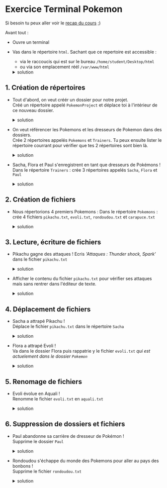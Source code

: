 # Exercice Terminal Pokemon

Si besoin tu peux aller voir le [recap du cours](./recap-terminal.md) ;) 

Avant tout : 

- Ouvre un terminal
- Vas dans le répertoire `html`. Sachant que ce repertoire est accessible :
  - via le raccoucis qui est sur le bureau `/home/student/Desktop/html`
  - ou via son emplacement réél `/var/www/html`
 
  <details>
    <summary>solution</summary>
  
    ```bash
    cd /home/student/Desktop/html
    ```
  
  </details>  

## 1. Création de répertoires

- Tout d'abord, on veut créér un dossier pour notre projet.  
  Créé un répertoire appelé `PokemonProject` et déplace toi à l'intérieur de ce nouveau dossier.
  <details>
    <summary>solution</summary>

    ```bash
    # création du dossier
    mkdir PokemonProject

    # on se déplace dedans
    cd PokemonProject
    ```

  </details>  

- On veut référencer les Pokemons et les dresseurs de Pokemon dans des dossiers.  
  Crée 2 répertoires appelés `Pokemons` et `Trainers`. Tu peux ensuite lister le répertoire courrant pour vérifier que tes 2 répertoires sont bien là.
  <details>
    <summary>solution</summary>

    ```bash
    # création des dossiers
    mkdir Pokemons Trainers

    # on liste le dossier courrant pour vérifier que nos répertoires soient présents
    ls
    ```

  </details>

- Sacha, Flora et Paul s'enregistrent en tant que dresseurs de Pokémons !  
  Dans le répertoire `Trainers` : crée 3 répertoires appelés `Sacha`, `Flora` et `Paul`

  <details>
    <summary>solution</summary>

    ```bash
    # on se déplace dans Trainers
    cd Trainers

    # on créé les dossiers 
    mkdir Sacha Flora Paul
    ```

  </details> 

## 2. Création de fichiers 

- Nous répertorions 4 premiers Pokemons :
  Dans le répertoire `Pokemons` : crée 4 fichiers `pikachu.txt`, `evoli.txt`, `rondoudou.txt` et `carapuce.txt`

  <details>
    <summary>solution</summary>

    ```bash
    # on se déplace du dossier Trainers au dossier Pokemons
    cd ../Pokemons

    # on créé les 4 fichiers
    touch pikachu.txt evoli.txt rondoudou.txt carapuce.txt

    # on vérifie que nos 4 fichiers sont là en listant le contenu du répertoire Pokemon
    ls
    ```

  </details> 

## 3. Lecture, écriture de fichiers

- Pikachu gagne des attaques !
  Ecris *'Attaques : Thunder shock, Spark'* dans le fichier `pikachu.txt`
  <details>
    <summary>solution</summary>

    ```bash 
    # Ouvrir le fichier dans l'éditeur nano
    nano pikachu.txt
    ```
    -> on tape le texte 'Attaques : Thunder shock, Spark'  
    -> on fait `Crtl + X` pour sortir  
    -> on tape `Y` pour sauvegarder  
    -> on appuie sur `Entrée` pour quitter  

  </details> 

- Afficher le contenu du fichier `pikachu.txt` pour vérifier ses attaques mais sans rentrer dans l'éditeur de texte.
  <details>
    <summary>solution</summary>

    ```bash
    cat pikachu.txt
    ```

  </details> 

## 4. Déplacement de fichiers

- Sacha a attrapé Pikachu !  
  Déplace le fichier `pikachu.txt` dans le répertoire `Sacha`
  <details>
    <summary>solution</summary>

    ```bash
    # On déplace le fichier pikachu depuis le dossier courant vers le dossier Sacha
    mv pikachu.txt ../Trainers/Sacha
    ```

  </details> 

- Flora a attrapé Evoli !  
  Va dans le dossier Flora puis rappatrie y le fichier `evoli.txt` *qui est actuelement dans le dossier `Pokemon`*
  <details>
    <summary>solution</summary>

    ```bash
    # On se déplace dans le dossier Flora
    cd ../Trainers/Flora
    # On déplace le fichier evoli depuis le dossiers Pokemons vers le dossier courrant
    mv ../../Pokemons/evoli.txt .
    ```

  </details> 

## 5. Renomage de fichiers

- Evoli évolue en Aquali !  
  Renomme le fichier `evoli.txt` en `aquali.txt`
  <details>
    <summary>solution</summary>

    ```bash
    mv evoli.txt aquali.txt
    ```

  </details>

## 6. Suppression de dossiers et fichiers

- Paul abandonne sa carrière de dresseur de Pokémon !  
  Supprime le dossier `Paul`
  <details>
    <summary>solution</summary>

    ```bash
    # on se déplace dans le dossier des dresseurs
    cd ..

    # on supprime le répertoire Paul
    rmdir Paul
    ```

  </details>

- Rondoudou s'échappe du monde des Pokemons pour aller au pays des bonbons !  
  Supprime le fichier `rondoudou.txt`
  <details>
    <summary>solution</summary>

    ```bash
    # solution 1 : 
    # on se déplace dans le dossier Pokemons
    cd ../Pokemons
    # puis on supprime le fichier rondoudou
    rm rondoudou.txt

    # solution 2 : on reste dans le dossier Trainers
    # et on supprime le fichier rondoudou à distance
    # en précisant son chemin
    rm ../Pokemons/rondoudou.txt
    ```

  </details>
